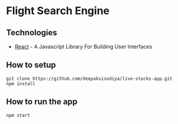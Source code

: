 # Flight Search Engine

## Technologies

* [React](https://facebook.github.io/react/index.html) - A Javascript Library For Building User Interfaces

## How to setup

```
git clone https://github.com/deepaksisodiya/live-stocks-app.git
npm install
```

## How to run the app

```
npm start
```